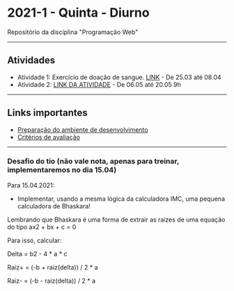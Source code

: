 # 2021-1 - Quinta - Diurno
Repositório da disciplina "Programação Web"

***

## Atividades

 - Atividade 1: Exercício de doação de sangue. [LINK](https://forms.gle/simHZ26XyVGzSukY9) - De 25.03 até 08.04
 - Atividade 2: [LINK DA ATIVIDADE](https://forms.gle/WQdnoyBRirMfWSSp6) - De 06.05 até 20.05 9h


***


## Links importantes

 - [Preparação do ambiente de desenvolvimento](https://github.com/traue/2021-1_quinta_manha/wiki/Prepara%C3%A7%C3%A3o-do-Ambiente-de-desenvolvimento)
 - [Critérios de avaliação](https://github.com/traue/2021-1_quinta_manha/wiki/Crit%C3%A9rios-de-avalia%C3%A7%C3%A3o)


***


### Desafio do tio (não vale nota, apenas para treinar, implementaremos no dia 15.04)

Para 15.04.2021:

 - Implementar, usando a mesma lógica da calculadora IMC, uma pequena calculadora de Bhaskara!


Lembrando que Bhaskara é uma forma de extrair as raizes de uma equação do tipo ax2 + bx + c = 0

Para isso, calcular:


Delta = b2 - 4 * a * c

Raiz+ = (-b + raiz(delta)) / 2 * a

Raiz- = (-b - raiz(delta)) / 2 * a
